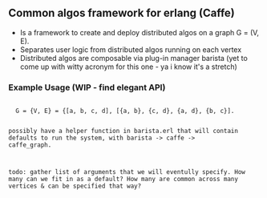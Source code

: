 ## Common algos framework for erlang (Caffe)

* Is a framework to create and deploy distributed algos on a graph G = (V, E). 
* Separates user logic from distributed algos running on each vertex
* Distributed algos are composable via plug-in manager barista (yet to come up with witty acronym for this one - ya i know it's a stretch)

### Example Usage (WIP - find elegant API)
<code>
  G = {V, E} = {[a, b, c, d], [{a, b}, {c, d}, {a, d}, {b, c}].
  
  possibly have a helper function in barista.erl that will contain defaults to run the system, with barista -> caffe -> caffe_graph.
  
  todo: gather list of arguments that we will eventully specify. How many can we fit in as a default? How many are common across many vertices & can be specified that way?
</code>
